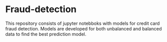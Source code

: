 # Fraud-detection

This repository consists of jupyter notebboks with models for credit card fraud detection.
Models are developed for both unbalanced and balanced data to find the best prediction model.

